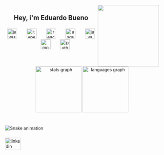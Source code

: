 <img align="right" height="200" src="https://giffiles.alphacoders.com/215/215982.gif"  />

###

<h2 align="center">Hey, i'm Eduardo Bueno</h2>

###

<p align="center"><Front-end Developer/></p>

###

<div align="center">
  <img src="https://skillicons.dev/icons?i=js" height="32" alt="javascript logo"  />
  <img width="24" />
  <img src="https://skillicons.dev/icons?i=ts" height="32" alt="typescript logo"  />
  <img width="24" />
  <img src="https://skillicons.dev/icons?i=react" height="32" alt="react logo"  />
  <img width="24" />
  <img src="https://cdn.jsdelivr.net/gh/devicons/devicon/icons/angularjs/angularjs-original.svg" height="32" alt="angularjs logo"  />
  <img width="24" />
  <img src="https://cdn.jsdelivr.net/gh/devicons/devicon/icons/java/java-original.svg" height="32" alt="java logo"  />
  <img width="24" />
  <img src="https://cdn.jsdelivr.net/gh/devicons/devicon/icons/mongodb/mongodb-original.svg" height="32" alt="mongodb logo"  />
  <img width="24" />
  <img src="https://cdn.jsdelivr.net/gh/devicons/devicon/icons/python/python-original.svg" height="32" alt="python logo"  />
</div>

###

<br clear="both">

<div align="center">
  <img src="https://github-readme-stats.vercel.app/api?username=AdAstraSaturn&hide_title=true&hide_rank=false&show_icons=true&include_all_commits=true&count_private=true&disable_animations=false&theme=github_dark&locale=en&hide_border=true&order=1" height="150" alt="stats graph"  />
  <img src="https://github-readme-stats.vercel.app/api/top-langs?username=AdAstraSaturn&locale=en&hide_title=false&layout=compact&card_width=320&langs_count=5&theme=github_dark&hide_border=true&order=2" height="150" alt="languages graph"  />
</div>

###

<br clear="both">

<img src="https://raw.githubusercontent.com/AdAstraSaturn/AdAstraSaturn/output/snake.svg" alt="Snake animation" />

###

<div align="left">
  <a href="https://www.linkedin.com/in/eduardo-maciel-bueno-354a92204/" target="_blank">
    <img src="https://raw.githubusercontent.com/maurodesouza/profile-readme-generator/master/src/assets/icons/social/linkedin/default.svg" width="52" height="40" alt="linkedin logo"  />
  </a>
</div>

###